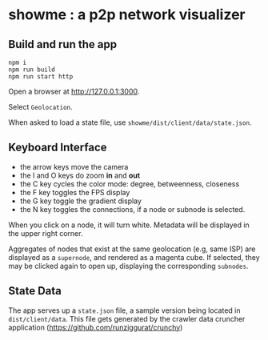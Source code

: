 # showme : a p2p network visualizer


## Build and run the app

```
npm i
npm run build
npm run start http
```
Open a browser at http://127.0.0.1:3000.

Select `Geolocation`.

When asked to load a state file, use `showme/dist/client/data/state.json`.

## Keyboard Interface

- the arrow keys move the camera
- the I and O keys do zoom **in** and **out**
- the C key cycles the color mode:  degree, betweenness, closeness
- the F key toggles the FPS display
- the G key toggle the gradient display
- the N key toggles the connections, if a node or subnode is selected.


When you click on a node, it will turn white.  Metadata will be displayed in the upper right corner.

Aggregates of nodes that exist at the same geolocation (e.g, same ISP) are displayed as a `supernode`, and rendered as a magenta cube.  If selected, they may be clicked again to open up, displaying the corresponding `subnodes`.

## State Data

The app serves up a `state.json` file, a sample version being located in `dist/client/data`.  This file gets generated by the crawler data cruncher application (https://github.com/runziggurat/crunchy)
